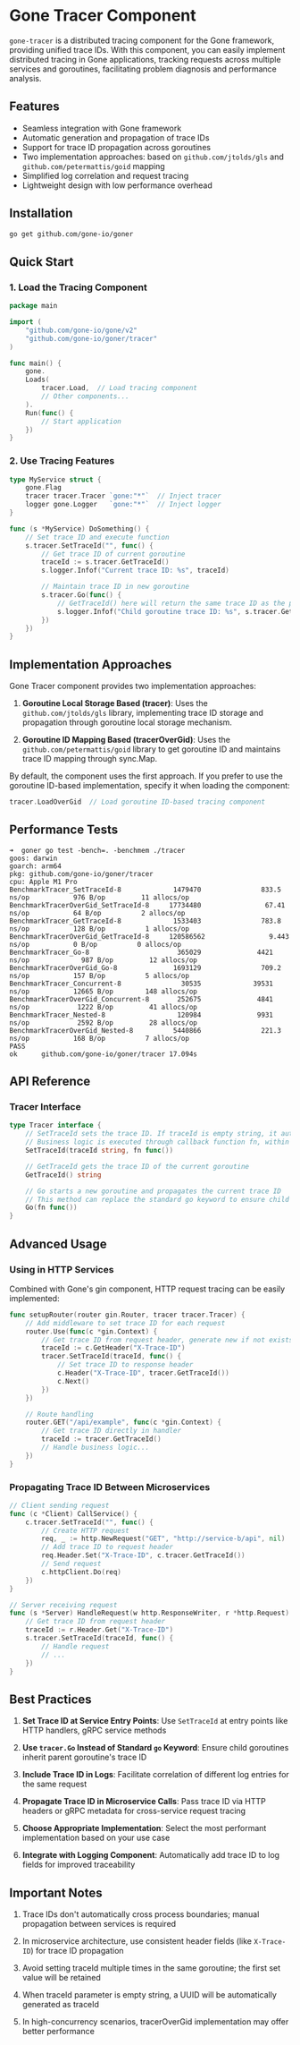 # Gone Tracer Component

`gone-tracer` is a distributed tracing component for the Gone framework, providing unified trace IDs. With this component, you can easily implement distributed tracing in Gone applications, tracking requests across multiple services and goroutines, facilitating problem diagnosis and performance analysis.

## Features

- Seamless integration with Gone framework
- Automatic generation and propagation of trace IDs
- Support for trace ID propagation across goroutines
- Two implementation approaches: based on `github.com/jtolds/gls` and `github.com/petermattis/goid` mapping
- Simplified log correlation and request tracing
- Lightweight design with low performance overhead

## Installation

```bash
go get github.com/gone-io/goner
```

## Quick Start

### 1. Load the Tracing Component

```go
package main

import (
    "github.com/gone-io/gone/v2"
    "github.com/gone-io/goner/tracer"
)

func main() {
    gone.
    Loads(
        tracer.Load,  // Load tracing component
        // Other components...
    ).
    Run(func() {
        // Start application
    })
}
```

### 2. Use Tracing Features

```go
type MyService struct {
    gone.Flag
    tracer tracer.Tracer `gone:"*"`  // Inject tracer
    logger gone.Logger   `gone:"*"`  // Inject logger
}

func (s *MyService) DoSomething() {
    // Set trace ID and execute function
    s.tracer.SetTraceId("", func() {
        // Get trace ID of current goroutine
        traceId := s.tracer.GetTraceId()
        s.logger.Infof("Current trace ID: %s", traceId)

        // Maintain trace ID in new goroutine
        s.tracer.Go(func() {
            // GetTraceId() here will return the same trace ID as the parent goroutine
            s.logger.Infof("Child goroutine trace ID: %s", s.tracer.GetTraceId())
        })
    })
}
```

## Implementation Approaches

Gone Tracer component provides two implementation approaches:

1. **Goroutine Local Storage Based (tracer)**: Uses the `github.com/jtolds/gls` library, implementing trace ID storage and propagation through goroutine local storage mechanism.

2. **Goroutine ID Mapping Based (tracerOverGid)**: Uses the `github.com/petermattis/goid` library to get goroutine ID and maintains trace ID mapping through sync.Map.

By default, the component uses the first approach. If you prefer to use the goroutine ID-based implementation, specify it when loading the component:

```go
tracer.LoadOverGid  // Load goroutine ID-based tracing component
```

## Performance Tests

```log
➜  goner go test -bench=. -benchmem ./tracer
goos: darwin
goarch: arm64
pkg: github.com/gone-io/goner/tracer
cpu: Apple M1 Pro
BenchmarkTracer_SetTraceId-8             1479470               833.5 ns/op           976 B/op         11 allocs/op
BenchmarkTracerOverGid_SetTraceId-8     17734480                67.41 ns/op           64 B/op          2 allocs/op
BenchmarkTracer_GetTraceId-8             1533403               783.8 ns/op           128 B/op          1 allocs/op
BenchmarkTracerOverGid_GetTraceId-8     120586562                9.443 ns/op           0 B/op          0 allocs/op
BenchmarkTracer_Go-8                      365029              4421 ns/op             987 B/op         12 allocs/op
BenchmarkTracerOverGid_Go-8              1693129               709.2 ns/op           157 B/op          5 allocs/op
BenchmarkTracer_Concurrent-8               30535             39531 ns/op           12665 B/op        148 allocs/op
BenchmarkTracerOverGid_Concurrent-8       252675              4841 ns/op            1222 B/op         41 allocs/op
BenchmarkTracer_Nested-8                  120984              9931 ns/op            2592 B/op         28 allocs/op
BenchmarkTracerOverGid_Nested-8          5440866               221.3 ns/op           168 B/op          7 allocs/op
PASS
ok      github.com/gone-io/goner/tracer 17.094s
```

## API Reference

### Tracer Interface

```go
type Tracer interface {
    // SetTraceId sets the trace ID. If traceId is empty string, it automatically generates one
    // Business logic is executed through callback function fn, within which GetTraceId can be used to get the set trace ID
    SetTraceId(traceId string, fn func())

    // GetTraceId gets the trace ID of the current goroutine
    GetTraceId() string

    // Go starts a new goroutine and propagates the current trace ID
    // This method can replace the standard go keyword to ensure child goroutines inherit parent goroutine's trace ID
    Go(fn func())
}
```

## Advanced Usage

### Using in HTTP Services

Combined with Gone's gin component, HTTP request tracing can be easily implemented:

```go
func setupRouter(router gin.Router, tracer tracer.Tracer) {
    // Add middleware to set trace ID for each request
    router.Use(func(c *gin.Context) {
        // Get trace ID from request header, generate new if not exists
        traceId := c.GetHeader("X-Trace-ID")
        tracer.SetTraceId(traceId, func() {
            // Set trace ID to response header
            c.Header("X-Trace-ID", tracer.GetTraceId())
            c.Next()
        })
    })

    // Route handling
    router.GET("/api/example", func(c *gin.Context) {
        // Get trace ID directly in handler
        traceId := tracer.GetTraceId()
        // Handle business logic...
    })
}
```

### Propagating Trace ID Between Microservices

```go
// Client sending request
func (c *Client) CallService() {
    c.tracer.SetTraceId("", func() {
        // Create HTTP request
        req, _ := http.NewRequest("GET", "http://service-b/api", nil)
        // Add trace ID to request header
        req.Header.Set("X-Trace-ID", c.tracer.GetTraceId())
        // Send request
        c.httpClient.Do(req)
    })
}

// Server receiving request
func (s *Server) HandleRequest(w http.ResponseWriter, r *http.Request) {
    // Get trace ID from request header
    traceId := r.Header.Get("X-Trace-ID")
    s.tracer.SetTraceId(traceId, func() {
        // Handle request
        // ...
    })
}
```

## Best Practices

1. **Set Trace ID at Service Entry Points**: Use `SetTraceId` at entry points like HTTP handlers, gRPC service methods

2. **Use `tracer.Go` Instead of Standard `go` Keyword**: Ensure child goroutines inherit parent goroutine's trace ID

3. **Include Trace ID in Logs**: Facilitate correlation of different log entries for the same request

4. **Propagate Trace ID in Microservice Calls**: Pass trace ID via HTTP headers or gRPC metadata for cross-service request tracing

5. **Choose Appropriate Implementation**: Select the most performant implementation based on your use case

6. **Integrate with Logging Component**: Automatically add trace ID to log fields for improved traceability

## Important Notes

1. Trace IDs don't automatically cross process boundaries; manual propagation between services is required

2. In microservice architecture, use consistent header fields (like `X-Trace-ID`) for trace ID propagation

3. Avoid setting traceId multiple times in the same goroutine; the first set value will be retained

4. When traceId parameter is empty string, a UUID will be automatically generated as traceId

5. In high-concurrency scenarios, tracerOverGid implementation may offer better performance